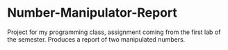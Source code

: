 # Number-Manipulator-Report
Project for my programming class, assignment coming from the first lab of the semester. Produces a report of two manipulated numbers.
